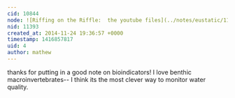 ```yaml
---
cid: 10844
node: ![Riffing on the Riffle:  the youtube files](../notes/eustatic/11-23-2014/riffing-on-the-riffle-the-youtube-files)
nid: 11393
created_at: 2014-11-24 19:36:57 +0000
timestamp: 1416857817
uid: 4
author: mathew
---
```


thanks for putting in a good note on bioindicators! I love benthic macroinvertebrates-- I think its the most clever way to monitor water quality.